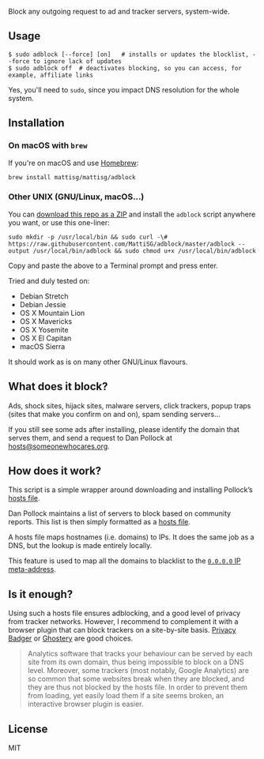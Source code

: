 Block any outgoing request to ad and tracker servers, system-wide.


Usage
-----

	$ sudo adblock [--force] [on]	# installs or updates the blocklist, --force to ignore lack of updates
	$ sudo adblock off	# deactivates blocking, so you can access, for example, affiliate links

Yes, you'll need to `sudo`, since you impact DNS resolution for the whole system.


Installation
------------

### On macOS with `brew`

If you're on macOS and use [Homebrew](http://brew.sh):

```shell
brew install mattisg/mattisg/adblock
```

### Other UNIX (GNU/Linux, macOS…)

You can [download this repo as a ZIP](https://github.com/MattiSG/adblock/archive/master.zip) and install the `adblock` script anywhere you want, or use this one-liner:

	sudo mkdir -p /usr/local/bin && sudo curl -\# https://raw.githubusercontent.com/MattiSG/adblock/master/adblock --output /usr/local/bin/adblock && sudo chmod u+x /usr/local/bin/adblock

Copy and paste the above to a Terminal prompt and press enter.

Tried and duly tested on:

- Debian Stretch
- Debian Jessie
- OS X Mountain Lion
- OS X Mavericks
- OS X Yosemite
- OS X El Capitan
- macOS Sierra

It should work as is on many other GNU/Linux flavours.


What does it block?
-------------------

Ads, shock sites, hijack sites, malware servers, click trackers, popup traps (sites that make you confirm on and on), spam sending servers…

If you still see some ads after installing, please identify the domain that serves them, and send a request to Dan Pollock at hosts@someonewhocares.org.


How does it work?
-----------------

This script is a simple wrapper around downloading and installing Pollock’s [hosts file](http://someonewhocares.org/hosts/).

Dan Pollock maintains a list of servers to block based on community reports. This list is then simply formatted as a [hosts file](http://en.wikipedia.org/wiki/Hosts_file).

A hosts file maps hostnames (i.e. domains) to IPs. It does the same job as a DNS, but the lookup is made entirely locally.

This feature is used to map all the domains to blacklist to the [`0.0.0.0` IP meta-address](http://en.wikipedia.org/wiki/0.0.0.0).


Is it enough?
-------------

Using such a hosts file ensures adblocking, and a good level of privacy from tracker networks. However, I recommend to complement it with a browser plugin that can block trackers on a site-by-site basis. [Privacy Badger](https://www.eff.org/privacybadger) or [Ghostery](https://www.ghostery.com/try-us/download-browser-extension/) are good choices.

> Analytics software that tracks your behaviour can be served by each site from its own domain, thus being impossible to block on a DNS level.
> Moreover, some trackers (most notably, Google Analytics) are so common that some websites break when they are blocked, and they are thus not blocked by the hosts file. In order to prevent them from loading, yet easily load them if a site seems broken, an interactive browser plugin is easier.


License
-------

MIT
